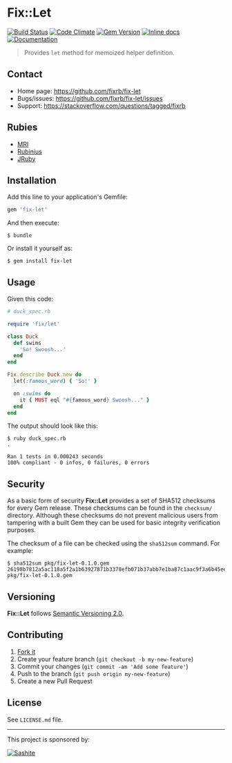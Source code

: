# Fix::Let

[![Build Status](https://travis-ci.org/fixrb/fix-let.svg?branch=master)][travis]
[![Code Climate](https://codeclimate.com/github/fixrb/fix-let/badges/gpa.svg)][codeclimate]
[![Gem Version](https://badge.fury.io/rb/fix-let.svg)][gem]
[![Inline docs](http://inch-ci.org/github/fixrb/fix-let.svg?branch=master)][inchpages]
[![Documentation](http://img.shields.io/:yard-docs-38c800.svg)][rubydoc]

> Provides `let` method for memoized helper definition.

## Contact

* Home page: https://github.com/fixrb/fix-let
* Bugs/issues: https://github.com/fixrb/fix-let/issues
* Support: https://stackoverflow.com/questions/tagged/fixrb

## Rubies

* [MRI](https://www.ruby-lang.org/)
* [Rubinius](http://rubini.us/)
* [JRuby](http://jruby.org/)

## Installation

Add this line to your application's Gemfile:

```ruby
gem 'fix-let'
```

And then execute:

    $ bundle

Or install it yourself as:

    $ gem install fix-let

## Usage

Given this code:

```ruby
# duck_spec.rb

require 'fix/let'

class Duck
  def swims
    'So! Swoosh...'
  end
end

Fix.describe Duck.new do
  let(:famous_word) { 'So!' }

  on :swims do
    it { MUST eql "#{famous_word} Swoosh..." }
  end
end
```

The output should look like this:

    $ ruby duck_spec.rb
    .

    Ran 1 tests in 0.000243 seconds
    100% compliant - 0 infos, 0 failures, 0 errors

## Security

As a basic form of security __Fix::Let__ provides a set of SHA512 checksums for
every Gem release.  These checksums can be found in the `checksum/` directory.
Although these checksums do not prevent malicious users from tampering with a
built Gem they can be used for basic integrity verification purposes.

The checksum of a file can be checked using the `sha512sum` command.  For
example:

    $ sha512sum pkg/fix-let-0.1.0.gem
    26198b7812a5ac118a5f2a1b63927871b3378efb071b37abb7e1ba87c1aac9f3a6b45eeae87d9dc647b194c15171b13f15e46503a9a1440b1233faf924381ff5  pkg/fix-let-0.1.0.gem

## Versioning

__Fix::Let__ follows [Semantic Versioning 2.0](http://semver.org/).

## Contributing

1. [Fork it](https://github.com/fixrb/fix-let/fork)
2. Create your feature branch (`git checkout -b my-new-feature`)
3. Commit your changes (`git commit -am 'Add some feature'`)
4. Push to the branch (`git push origin my-new-feature`)
5. Create a new Pull Request

## License

See `LICENSE.md` file.

[gem]: https://rubygems.org/gems/fix-let
[travis]: https://travis-ci.org/fixrb/fix-let
[codeclimate]: https://codeclimate.com/github/fixrb/fix-let
[gemnasium]: https://gemnasium.com/fixrb/fix-let
[inchpages]: http://inch-ci.org/github/fixrb/fix-let
[rubydoc]: http://rubydoc.info/gems/fix-let/frames

***

This project is sponsored by:

[![Sashite](https://sashite.com/img/sashite.png)](https://sashite.com/)
